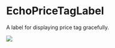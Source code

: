 # EchoPriceTagLabel

A label for displaying price tag gracefully.

![](https://travis-ci.org/guoyingtao/PriceTagLabel.svg?branch=master)
